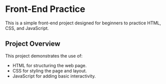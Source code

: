 # Front-End Practice

This is a simple front-end project designed for beginners to practice HTML, CSS, and JavaScript. 


## Project Overview

This project demonstrates the use of:
- HTML for structuring the web page.
- CSS for styling the page and layout.
- JavaScript for adding basic interactivity.

